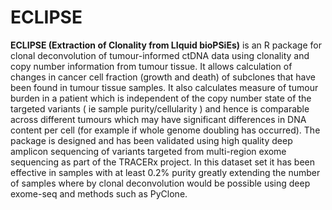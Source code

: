 # ECLIPSE

**ECLIPSE (Extraction of Clonality from LIquid bioPSiEs)** is an R package for clonal deconvolution of tumour-informed ctDNA data using clonality 
and copy number information from tumour tissue. It allows calculation of changes in cancer cell fraction (growth and death) of subclones that 
have been found in tumour tissue samples. It also calculates measure of tumour burden in a patient which is independent of the copy number 
state of the targeted variants ( ie sample purity/cellularity ) and hence is comparable across different tumours which may have significant differences 
in DNA content per cell (for example if whole genome doubling has occurred). The package is designed and has been validated using high quality 
deep amplicon sequencing of variants targeted from multi-region exome sequencing as part of the TRACERx project. In this dataset set it has 
been effective in samples with at least 0.2% purity greatly extending the number of samples where by clonal deconvolution would be 
possible using deep exome-seq and methods such as PyClone.



